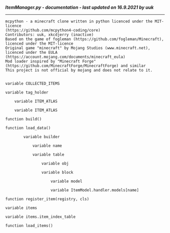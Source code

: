 ***ItemManager.py - documentation - last updated on 16.9.2021 by uuk***
___

    mcpython - a minecraft clone written in python licenced under the MIT-licence 
    (https://github.com/mcpython4-coding/core)
    Contributors: uuk, xkcdjerry (inactive)
    Based on the game of fogleman (https://github.com/fogleman/Minecraft), licenced under the MIT-licence
    Original game "minecraft" by Mojang Studios (www.minecraft.net), licenced under the EULA
    (https://account.mojang.com/documents/minecraft_eula)
    Mod loader inspired by "Minecraft Forge" (https://github.com/MinecraftForge/MinecraftForge) and similar
    This project is not official by mojang and does not relate to it.


    variable COLLECTED_ITEMS

    variable tag_holder

        variable ITEM_ATLAS

        variable ITEM_ATLAS

    function build()

    function load_data()

            variable builder

                variable name

                variable table

                    variable obj

                    variable block

                        variable model

                        variable ItemModel.handler.models[name]

    function register_item(registry, cls)

    variable items

    variable items.item_index_table

    function load_items()